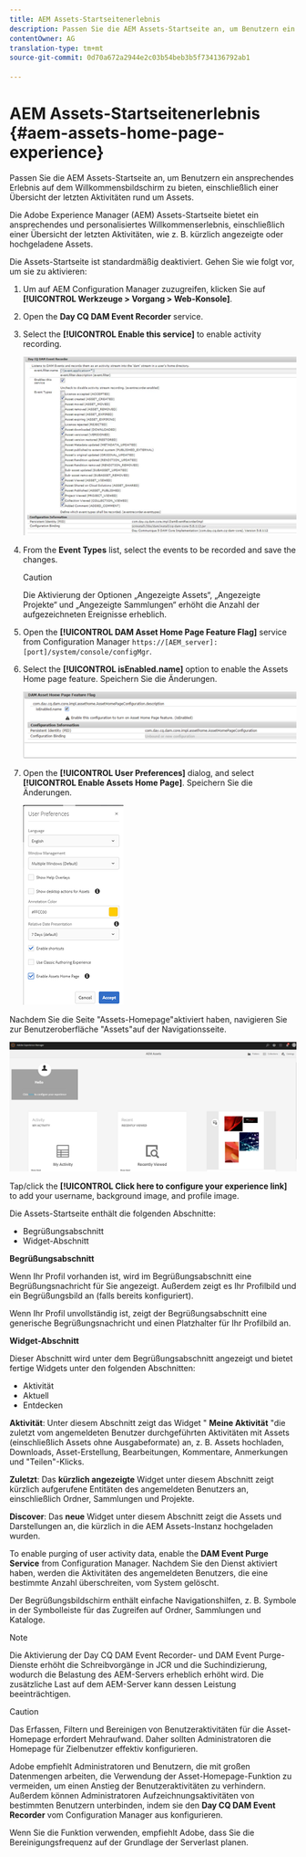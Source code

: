 ```yaml
---
title: AEM Assets-Startseitenerlebnis
description: Passen Sie die AEM Assets-Startseite an, um Benutzern ein ansprechendes Erlebnis auf dem Willkommensbildschirm zu bieten, einschließlich einer Übersicht der letzten Aktivitäten rund um Assets.
contentOwner: AG
translation-type: tm+mt
source-git-commit: 0d70a672a2944e2c03b54beb3b5f734136792ab1

---
```



# AEM Assets-Startseitenerlebnis {#aem-assets-home-page-experience}

Passen Sie die AEM Assets-Startseite an, um Benutzern ein ansprechendes Erlebnis auf dem Willkommensbildschirm zu bieten, einschließlich einer Übersicht der letzten Aktivitäten rund um Assets.

Die Adobe Experience Manager (AEM) Assets-Startseite bietet ein ansprechendes und personalisiertes Willkommenserlebnis, einschließlich einer Übersicht der letzten Aktivitäten, wie z. B. kürzlich angezeigte oder hochgeladene Assets.

Die Assets-Startseite ist standardmäßig deaktiviert. Gehen Sie wie folgt vor, um sie zu aktivieren:

1. Um auf AEM Configuration Manager zuzugreifen, klicken Sie auf **[!UICONTROL Werkzeuge > Vorgang > Web-Konsole]**.
1. Open the **Day CQ DAM Event Recorder** service.
1. Select the **[!UICONTROL Enable this service]** to enable activity recording.

   ![chlimage_1-250](assets/chlimage_1-250.png)

1. From the **Event Types** list, select the events to be recorded and save the changes.

   >[!CAUTION]
   >
   >Die Aktivierung der Optionen „Angezeigte Assets“, „Angezeigte Projekte“ und „Angezeigte Sammlungen“ erhöht die Anzahl der aufgezeichneten Ereignisse erheblich.

1. Open the **[!UICONTROL DAM Asset Home Page Feature Flag]** service from Configuration Manager `https://[AEM_server]:[port]/system/console/configMgr`.
1. Select the **[!UICONTROL isEnabled.name]** option to enable the Assets Home page feature. Speichern Sie die Änderungen.

   ![chlimage_1-251](assets/chlimage_1-251.png)

1. Open the **[!UICONTROL User Preferences]** dialog, and select **[!UICONTROL Enable Assets Home Page]**. Speichern Sie die Änderungen.

   ![user_preferences](assets/user_preferences.png)

Nachdem Sie die Seite &quot;Assets-Homepage&quot;aktiviert haben, navigieren Sie zur Benutzeroberfläche &quot;Assets&quot;auf der Navigationsseite.

![home_page](assets/home_page.png)

Tap/click the **[!UICONTROL Click here to configure your experience link]** to add your username, background image, and profile image.

Die Assets-Startseite enthält die folgenden Abschnitte:

* Begrüßungsabschnitt
* Widget-Abschnitt

**Begrüßungsabschnitt** 

Wenn Ihr Profil vorhanden ist, wird im Begrüßungsabschnitt eine Begrüßungsnachricht für Sie angezeigt. Außerdem zeigt es Ihr Profilbild und ein Begrüßungsbild an (falls bereits konfiguriert).

Wenn Ihr Profil unvollständig ist, zeigt der Begrüßungsabschnitt eine generische Begrüßungsnachricht und einen Platzhalter für Ihr Profilbild an.

**Widget-Abschnitt** 

Dieser Abschnitt wird unter dem Begrüßungsabschnitt angezeigt und bietet fertige Widgets unter den folgenden Abschnitten:

* Aktivität
* Aktuell
* Entdecken

**Aktivität**: Unter diesem Abschnitt zeigt das Widget &quot; **Meine Aktivität** &quot;die zuletzt vom angemeldeten Benutzer durchgeführten Aktivitäten mit Assets (einschließlich Assets ohne Ausgabeformate) an, z. B. Assets hochladen, Downloads, Asset-Erstellung, Bearbeitungen, Kommentare, Anmerkungen und &quot;Teilen&quot;-Klicks.

**Zuletzt**: Das **kürzlich angezeigte** Widget unter diesem Abschnitt zeigt kürzlich aufgerufene Entitäten des angemeldeten Benutzers an, einschließlich Ordner, Sammlungen und Projekte.

**Discover**: Das **neue** Widget unter diesem Abschnitt zeigt die Assets und Darstellungen an, die kürzlich in die AEM Assets-Instanz hochgeladen wurden.

To enable purging of user activity data, enable the **DAM Event Purge Service** from Configuration Manager. Nachdem Sie den Dienst aktiviert haben, werden die Aktivitäten des angemeldeten Benutzers, die eine bestimmte Anzahl überschreiten, vom System gelöscht.

Der Begrüßungsbildschirm enthält einfache Navigationshilfen, z. B. Symbole in der Symbolleiste für das Zugreifen auf Ordner, Sammlungen und Kataloge.

>[!NOTE]
>
>Die Aktivierung der Day CQ DAM Event Recorder- und DAM Event Purge-Dienste erhöht die Schreibvorgänge in JCR und die Suchindizierung, wodurch die Belastung des AEM-Servers erheblich erhöht wird. Die zusätzliche Last auf dem AEM-Server kann dessen Leistung beeinträchtigen.

>[!CAUTION]
>
>Das Erfassen, Filtern und Bereinigen von Benutzeraktivitäten für die Asset-Homepage erfordert Mehraufwand. Daher sollten Administratoren die Homepage für Zielbenutzer effektiv konfigurieren.
>
>Adobe empfiehlt Administratoren und Benutzern, die mit großen Datenmengen arbeiten, die Verwendung der Asset-Homepage-Funktion zu vermeiden, um einen Anstieg der Benutzeraktivitäten zu verhindern. Außerdem können Administratoren Aufzeichnungsaktivitäten von bestimmten Benutzern unterbinden, indem sie den **Day CQ DAM Event Recorder** vom Configuration Manager aus konfigurieren.
>
>Wenn Sie die Funktion verwenden, empfiehlt Adobe, dass Sie die Bereinigungsfrequenz auf der Grundlage der Serverlast planen.
